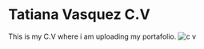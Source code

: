 # Tatiana Vasquez C.V
This is my C.V where i am uploading my portafolio. ![c v](https://github.com/Tatiana-vasquez/my_portfolio/assets/116188911/123fbd13-0072-46dd-9014-54ece46221bd)
